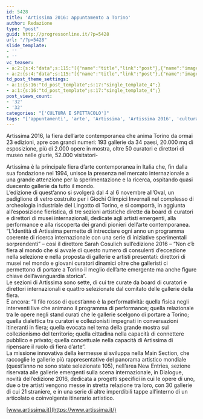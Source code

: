```yaml
---
id: 5428
title: 'Artissima 2016: appuntamento a Torino'
author: Redazione
type: "post"
guid: http://progressonline.it/?p=5428
url: "/?p=5428"
slide_template:
- ''
- ''
vc_teaser:
- a:2:{s:4:"data";s:115:"[{"name":"title","link":"post"},{"name":"image","image":"featured","link":"none"},{"name":"text","mode":"excerpt"}]";s:7:"bgcolor";s:0:"";}
- a:2:{s:4:"data";s:115:"[{"name":"title","link":"post"},{"name":"image","image":"featured","link":"none"},{"name":"text","mode":"excerpt"}]";s:7:"bgcolor";s:0:"";}
td_post_theme_settings:
- a:1:{s:16:"td_post_template";s:17:"single_template_4";}
- a:1:{s:16:"td_post_template";s:17:"single_template_4";}
post_views_count:
- '32'
- '32'
categories: "['CULTURA E SPETTACOLO']"
tags: "['appuntamenti', 'arte', 'Artissima', 'Artissima 2016', 'cultura', 'esposizioni', 'eventi Italia', 'fiere', 'gallerie', 'news', 'novembre', 'novembre 2016', 'Oval', 'Sarah Cosulich', 'Torino', 'Torino Lingotto']"
---
```


Artissima 2016, la fiera dell’arte contemporanea che anima Torino da ormai 23 edizioni, apre con grandi numeri: 193 gallerie da 34 paesi, 20.000 mq di esposizione, più di 2.000 opere in mostra, oltre 50 curatori e direttori di museo nelle giurie, 52.000 visitatori-

Artissima è la principale fiera d’arte contemporanea in Italia che, fin dalla sua fondazione nel 1994, unisce la presenza nel mercato internazionale a una grande attenzione per la sperimentazione e la ricerca, ospitando quasi duecento gallerie da tutto il mondo.  
L’edizione di quest’anno si svolgerà dal 4 al 6 novembre all’Oval, un padiglione di vetro costruito per i Giochi Olimpici Invernali nel complesso di archeologia industriale del Lingotto di Torino, e si comporrà, in aggiunta all’esposizione fieristica, di tre sezioni artistiche dirette da board di curatori e direttori di musei internazionali, dedicate agli artisti emergenti, alla performance e alla riscoperta dei grandi pionieri dell’arte contemporanea.  
“L’identità di Artissima permette di intrecciare ogni anno un programma coerente di ricerca internazionale con una serie di iniziative sperimentali sorprendenti” – così il direttore Sarah Cosulich sull’edizione 2016 – “Non c’è fiera al mondo che si avvale di questo numero di consulenti d’eccezione nella selezione e nella proposta di gallerie e artisti presentati: direttori di musei nel mondo e giovani curatori dinamici oltre che galleristi ci permettono di portare a Torino il meglio dell’arte emergente ma anche figure chiave dell’avanguardia storica”.  
Le sezioni di Artissima sono sette, di cui tre curate da board di curatori e direttori internazionali e quattro selezionate dal comitato delle gallerie della fiera.  
E ancora: “Il filo rosso di quest’anno è la performatività: quella fisica negli interventi live che animano il programma di performance; quella relazionale tra le opere negli stand curati che le gallerie scelgono di portare a Torino; quella dialettica tra curatori e collezionisti impegnati in conversazioni itineranti in fiera; quella evocata nel tema della grande mostra sul collezionismo del territorio; quella cittadina nella capacità di connettere pubblico e privato; quella concettuale nella capacità di Artissima di ripensare il ruolo di fiera d’arte”.  
La missione innovativa della kermesse si sviluppa nella Main Section, che raccoglie le gallerie più rappresentative del panorama artistico mondiale (quest’anno ne sono state selezionate 105), nell’area New Entries, sezione riservata alle gallerie emergenti sulla scena internazionale, in Dialogue, novità dell’edizione 2016, dedicata a progetti specifici in cui le opere di uno, due o tre artisti vengono messe in stretta relazione tra loro, con 30 gallerie di cui 21 straniere, e in una serie di altre imperdibili tappe all’interno di un articolato e coinvolgente itinerario artistico.

[www.artissima.it](https://www.artissima.it/)